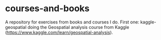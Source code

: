 # courses-and-books
A repository for exercises from books and courses I do.
First one: kaggle-geospatial doing the Geospatial analysis course from Kaggle (https://www.kaggle.com/learn/geospatial-analysis). 
